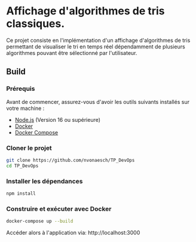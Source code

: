 # Affichage d'algorithmes de tris classiques.
Ce projet consiste en l'implémentation d'un affichage d'algorithmes de tris permettant de visualiser le tri en temps réel dépendamment de plusieurs algorithmes pouvant être sélectionné par l'utilisateur.
## Build

### Prérequis
Avant de commencer, assurez-vous d'avoir les outils suivants installés sur votre machine :  
- [Node.js](https://nodejs.org/) (Version 16 ou supérieure)  
- [Docker](https://www.docker.com/get-started)  
- [Docker Compose](https://docs.docker.com/compose/install/)  

### **Cloner le projet**
```sh
git clone https://github.com/nvonaesch/TP_DevOps
cd TP_DevOps
```
### **Installer les dépendances**
```sh
npm install
```
### **Construire et exécuter avec Docker**
```sh
docker-compose up --build
```
Accéder alors à l'application via: http://localhost:3000